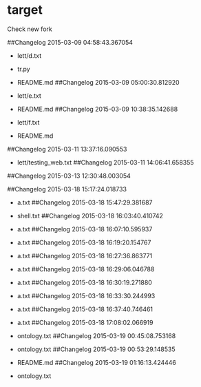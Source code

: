 # target
Check new fork

##Changelog 2015-03-09 04:58:43.367054

* lett/d.txt
* tr.py
* README.md
##Changelog 2015-03-09 05:00:30.812920

* lett/e.txt
* README.md
##Changelog 2015-03-09 10:38:35.142688

* lett/f.txt
* README.md

##Changelog 2015-03-11 13:37:16.090553

* lett/testing_web.txt
##Changelog 2015-03-11 14:06:41.658355

##Changelog 2015-03-13 12:30:48.003054




##Changelog 2015-03-18 15:17:24.018733

* a.txt
##Changelog 2015-03-18 15:47:29.381687

* shell.txt
##Changelog 2015-03-18 16:03:40.410742

* a.txt
##Changelog 2015-03-18 16:07:10.595937

* a.txt
##Changelog 2015-03-18 16:19:20.154767

* a.txt
##Changelog 2015-03-18 16:27:36.863771

* a.txt
##Changelog 2015-03-18 16:29:06.046788

* a.txt
##Changelog 2015-03-18 16:30:19.271880

* a.txt
##Changelog 2015-03-18 16:33:30.244993

* a.txt
##Changelog 2015-03-18 16:37:40.746461

* a.txt
##Changelog 2015-03-18 17:08:02.066919

* ontology.txt
##Changelog 2015-03-19 00:45:08.753168

* ontology.txt
##Changelog 2015-03-19 00:53:29.148535

* README.md
##Changelog 2015-03-19 01:16:13.424446

* ontology.txt